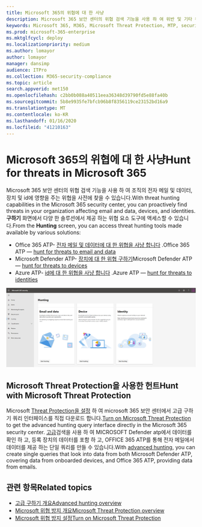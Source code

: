 ```yaml
---
title: Microsoft 365의 위협에 대 한 사냥
description: Microsoft 365 보안 센터의 위협 검색 기능을 사용 하 여 위반 및 기타 위협 요소를 사전에 찾기
keywords: Microsoft 365, M365, Microsoft Threat Protection, MTP, security center,, 보안 센터, 헌트, 위협 구하기, 사이버 위협 구하기, Microsoft Defender ATP, Office 365 ATP, Azure ATP, 고급 구하기
ms.prod: microsoft-365-enterprise
ms.mktglfcycl: deploy
ms.localizationpriority: medium
ms.author: lomayor
author: lomayor
manager: dansimp
audience: ITPro
ms.collection: M365-security-compliance
ms.topic: article
search.appverid: met150
ms.openlocfilehash: c2bb0b088a40511eea36348d39790fd5e88fa40b
ms.sourcegitcommit: 5b8e9935fe7bfcb96b8f8356119ce23152bd16a9
ms.translationtype: MT
ms.contentlocale: ko-KR
ms.lasthandoff: 01/16/2020
ms.locfileid: "41210163"
---
```

# <a name="hunt-for-threats-in-microsoft-365"></a><span data-ttu-id="804d5-104">Microsoft 365의 위협에 대 한 사냥</span><span class="sxs-lookup"><span data-stu-id="804d5-104">Hunt for threats in Microsoft 365</span></span>

<span data-ttu-id="804d5-105">Microsoft 365 보안 센터의 위협 검색 기능을 사용 하 여 조직의 전자 메일 및 데이터, 장치 및 id에 영향을 주는 위협을 사전에 찾을 수 있습니다.</span><span class="sxs-lookup"><span data-stu-id="804d5-105">With threat hunting capabilities in the Microsoft 365 security center, you can proactively find threats in your organization affecting email and data, devices, and identities.</span></span> <span data-ttu-id="804d5-106">**구하기** 화면에서 다양 한 솔루션에서 제공 하는 위협 요소 도구에 액세스할 수 있습니다.</span><span class="sxs-lookup"><span data-stu-id="804d5-106">From the **Hunting** screen, you can access threat hunting tools made available by various solutions:</span></span>
- <span data-ttu-id="804d5-107">Office 365 ATP- [전자 메일 및 데이터에 대 한 위협을 사냥 합니다](../office-365-security/office-365-atp.md) .</span><span class="sxs-lookup"><span data-stu-id="804d5-107">Office 365 ATP — [hunt for threats to email and data](../office-365-security/office-365-atp.md)</span></span>
- <span data-ttu-id="804d5-108">Microsoft Defender ATP- [장치에 대 한 위협 구하기](https://docs.microsoft.com/windows/security/threat-protection/microsoft-defender-atp/advanced-hunting)</span><span class="sxs-lookup"><span data-stu-id="804d5-108">Microsoft Defender ATP — [hunt for threats to devices](https://docs.microsoft.com/windows/security/threat-protection/microsoft-defender-atp/advanced-hunting)</span></span>
- <span data-ttu-id="804d5-109">Azure ATP- [id에 대 한 위협을 사냥 합니다](https://docs.microsoft.com/azure-advanced-threat-protection/investigate-a-user) .</span><span class="sxs-lookup"><span data-stu-id="804d5-109">Azure ATP — [hunt for threats to identities](https://docs.microsoft.com/azure-advanced-threat-protection/investigate-a-user)</span></span>

![사냥 페이지](../images/hunt.png)


## <a name="hunt-with-microsoft-threat-protection"></a><span data-ttu-id="804d5-111">Microsoft Threat Protection을 사용한 헌트</span><span class="sxs-lookup"><span data-stu-id="804d5-111">Hunt with Microsoft Threat Protection</span></span>

<span data-ttu-id="804d5-112">Microsoft [Threat Protection을 설정](mtp-enable.md) 하 여 microsoft 365 보안 센터에서 고급 구하기 쿼리 인터페이스를 직접 다운로드 합니다.</span><span class="sxs-lookup"><span data-stu-id="804d5-112">[Turn on Microsoft Threat Protection](mtp-enable.md) to get the advanced hunting query interface directly in the Microsoft 365 security center.</span></span> <span data-ttu-id="804d5-113">[고급](advanced-hunting-overview.md)검색을 사용 하 여 MICROSOFT Defender atp에서 데이터를 확인 하 고, 등록 장치의 데이터를 포함 하 고, OFFICE 365 ATP를 통해 전자 메일에서 데이터를 제공 하는 단일 쿼리를 만들 수 있습니다.</span><span class="sxs-lookup"><span data-stu-id="804d5-113">With [advanced hunting](advanced-hunting-overview.md), you can create single queries that look into data from both Microsoft Defender ATP, covering data from onboarded devices, and Office 365 ATP, providing data from emails.</span></span>

## <a name="related-topics"></a><span data-ttu-id="804d5-114">관련 항목</span><span class="sxs-lookup"><span data-stu-id="804d5-114">Related topics</span></span>
- [<span data-ttu-id="804d5-115">고급 구하기 개요</span><span class="sxs-lookup"><span data-stu-id="804d5-115">Advanced hunting overview</span></span>](advanced-hunting-overview.md)
- [<span data-ttu-id="804d5-116">Microsoft 위협 방지 개요</span><span class="sxs-lookup"><span data-stu-id="804d5-116">Microsoft Threat Protection overview</span></span>](microsoft-threat-protection.md)
- [<span data-ttu-id="804d5-117">Microsoft 위협 방지 설정</span><span class="sxs-lookup"><span data-stu-id="804d5-117">Turn on Microsoft Threat Protection</span></span>](mtp-enable.md)
